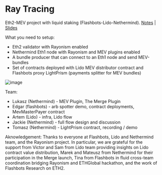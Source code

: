 # Ray Tracing
Eth2-MEV project with liquid staking (Flashbots-Lido-Nethermind). 
[Notes](https://hackmd.io/riaJ_3SmQmOrXFv6rZewuQ?view) | [Slides](https://docs.google.com/presentation/d/1ouWmima9XZLJhCqO0dmfzuThprDjZpdiDcbMv_95Nhk/edit?usp=sharing)

What you need to setup:

* Eth2 validator with Rayonism enabled
* Nethermind Eth1 node with Rayonism and MEV plugins enabled
* A bundle producer that can connect to an Eth1 node and send MEV-bundles
* Set of contracts deployed with Lido MEV distributor contract and Flashbots proxy LightPrism (payments splitter for MEV bundles)

![image](https://user-images.githubusercontent.com/498913/117579537-39e45300-b0eb-11eb-9f66-7fb98e7a923d.png)

Team:
 * Lukasz (Nethermind) - MEV Plugin, The Merge Plugin
 * Edgar (flashbots) - arb spotter demo, contract deployments, MevMasterPayer contract
 * Artem (Lido) - infra, Lido flow
 * Jackie (Nethermind) - full flow design and discussion
 * Tomasz (Nethermind) - LightPrism contract, recording / demo

Aknowledgement:
Thanks to everyone at Flashbots, Lido and Nethermind team, and the Rayonism project. In particular, we are grateful for the support from Victor and Sam from Lido team providing insights on Lido contract value distribution, Marek and Mateusz from Nethermind for their participation in the Merge launch, Tina from Flashbots in fluid cross-team coordination bridging Rayonism and ETHGlobal hackathon, and the work of Flashbots Research on ETH2.
